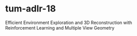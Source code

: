 # tum-adlr-18
Efficient Environment Exploration and 3D Reconstruction with Reinforcement Learning and Multiple View Geometry
